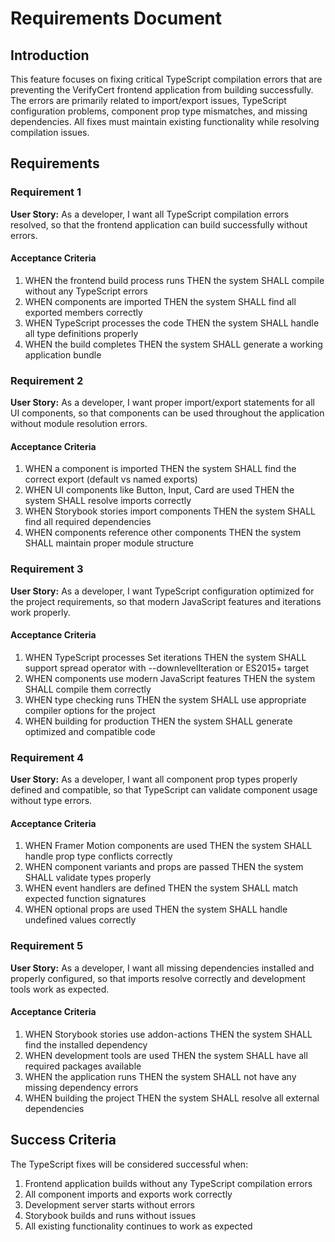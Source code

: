 # Requirements Document

## Introduction

This feature focuses on fixing critical TypeScript compilation errors that are preventing the VerifyCert frontend application from building successfully. The errors are primarily related to import/export issues, TypeScript configuration problems, component prop type mismatches, and missing dependencies. All fixes must maintain existing functionality while resolving compilation issues.

## Requirements

### Requirement 1

**User Story:** As a developer, I want all TypeScript compilation errors resolved, so that the frontend application can build successfully without errors.

#### Acceptance Criteria

1. WHEN the frontend build process runs THEN the system SHALL compile without any TypeScript errors
2. WHEN components are imported THEN the system SHALL find all exported members correctly
3. WHEN TypeScript processes the code THEN the system SHALL handle all type definitions properly
4. WHEN the build completes THEN the system SHALL generate a working application bundle

### Requirement 2

**User Story:** As a developer, I want proper import/export statements for all UI components, so that components can be used throughout the application without module resolution errors.

#### Acceptance Criteria

1. WHEN a component is imported THEN the system SHALL find the correct export (default vs named exports)
2. WHEN UI components like Button, Input, Card are used THEN the system SHALL resolve imports correctly
3. WHEN Storybook stories import components THEN the system SHALL find all required dependencies
4. WHEN components reference other components THEN the system SHALL maintain proper module structure

### Requirement 3

**User Story:** As a developer, I want TypeScript configuration optimized for the project requirements, so that modern JavaScript features and iterations work properly.

#### Acceptance Criteria

1. WHEN TypeScript processes Set iterations THEN the system SHALL support spread operator with --downlevelIteration or ES2015+ target
2. WHEN components use modern JavaScript features THEN the system SHALL compile them correctly
3. WHEN type checking runs THEN the system SHALL use appropriate compiler options for the project
4. WHEN building for production THEN the system SHALL generate optimized and compatible code

### Requirement 4

**User Story:** As a developer, I want all component prop types properly defined and compatible, so that TypeScript can validate component usage without type errors.

#### Acceptance Criteria

1. WHEN Framer Motion components are used THEN the system SHALL handle prop type conflicts correctly
2. WHEN component variants and props are passed THEN the system SHALL validate types properly
3. WHEN event handlers are defined THEN the system SHALL match expected function signatures
4. WHEN optional props are used THEN the system SHALL handle undefined values correctly

### Requirement 5

**User Story:** As a developer, I want all missing dependencies installed and properly configured, so that imports resolve correctly and development tools work as expected.

#### Acceptance Criteria

1. WHEN Storybook stories use addon-actions THEN the system SHALL find the installed dependency
2. WHEN development tools are used THEN the system SHALL have all required packages available
3. WHEN the application runs THEN the system SHALL not have any missing dependency errors
4. WHEN building the project THEN the system SHALL resolve all external dependencies

## Success Criteria

The TypeScript fixes will be considered successful when:
1. Frontend application builds without any TypeScript compilation errors
2. All component imports and exports work correctly
3. Development server starts without errors
4. Storybook builds and runs without issues
5. All existing functionality continues to work as expected
